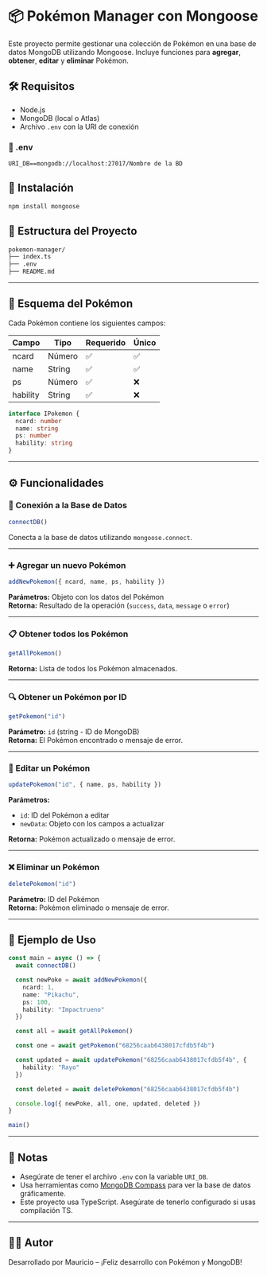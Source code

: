 # 📦 Pokémon Manager con Mongoose

Este proyecto permite gestionar una colección de Pokémon en una base de datos MongoDB utilizando Mongoose. Incluye funciones para **agregar**, **obtener**, **editar** y **eliminar** Pokémon.

## 🛠️ Requisitos

- Node.js
- MongoDB (local o Atlas)
- Archivo `.env` con la URI de conexión

### 📄 .env

```env
URI_DB==mongodb://localhost:27017/Nombre de la BD
```

## 🚀 Instalación

```bash
npm install mongoose
```

## 📁 Estructura del Proyecto

```bash
pokemon-manager/
├── index.ts
├── .env
├── README.md
```

---

## 🧬 Esquema del Pokémon

Cada Pokémon contiene los siguientes campos:

| Campo     | Tipo    | Requerido | Único |
|-----------|---------|-----------|-------|
| ncard     | Número  | ✅         | ✅     |
| name      | String  | ✅         | ✅     |
| ps        | Número  | ✅         | ❌     |
| hability  | String  | ✅         | ❌     |

```ts
interface IPokemon {
  ncard: number
  name: string
  ps: number
  hability: string
}
```

---

## ⚙️ Funcionalidades

### 🔌 Conexión a la Base de Datos

```ts
connectDB()
```

Conecta a la base de datos utilizando `mongoose.connect`.

---

### ➕ Agregar un nuevo Pokémon

```ts
addNewPokemon({ ncard, name, ps, hability })
```

**Parámetros:** Objeto con los datos del Pokémon  
**Retorna:** Resultado de la operación (`success`, `data`, `message` o `error`)

---

### 📋 Obtener todos los Pokémon

```ts
getAllPokemon()
```

**Retorna:** Lista de todos los Pokémon almacenados.

---

### 🔍 Obtener un Pokémon por ID

```ts
getPokemon("id")
```

**Parámetro:** `id` (string - ID de MongoDB)  
**Retorna:** El Pokémon encontrado o mensaje de error.

---

### 📝 Editar un Pokémon

```ts
updatePokemon("id", { name, ps, hability })
```

**Parámetros:**

- `id`: ID del Pokémon a editar
- `newData`: Objeto con los campos a actualizar

**Retorna:** Pokémon actualizado o mensaje de error.

---

### ❌ Eliminar un Pokémon

```ts
deletePokemon("id")
```

**Parámetro:** ID del Pokémon  
**Retorna:** Pokémon eliminado o mensaje de error.

---

## 🧪 Ejemplo de Uso

```ts
const main = async () => {
  await connectDB()

  const newPoke = await addNewPokemon({
    ncard: 1,
    name: "Pikachu",
    ps: 100,
    hability: "Impactrueno"
  })

  const all = await getAllPokemon()

  const one = await getPokemon("68256caab6438017cfdb5f4b")

  const updated = await updatePokemon("68256caab6438017cfdb5f4b", {
    hability: "Rayo"
  })

  const deleted = await deletePokemon("68256caab6438017cfdb5f4b")

  console.log({ newPoke, all, one, updated, deleted })
}

main()
```

---

## 📎 Notas

- Asegúrate de tener el archivo `.env` con la variable `URI_DB`.
- Usa herramientas como [MongoDB Compass](https://www.mongodb.com/try/download/compass) para ver la base de datos gráficamente.
- Este proyecto usa TypeScript. Asegúrate de tenerlo configurado si usas compilación TS.

---

## 🧑‍💻 Autor

Desarrollado por Mauricio – ¡Feliz desarrollo con Pokémon y MongoDB!